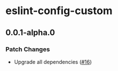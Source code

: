 # eslint-config-custom

## 0.0.1-alpha.0

### Patch Changes

- Upgrade all dependencies ([#16](https://github.com/vimcaw/three-devtools/pull/16))
